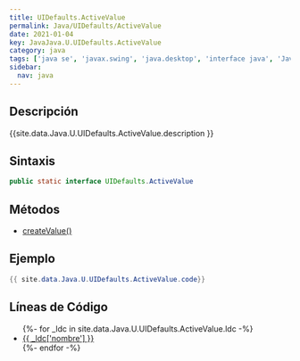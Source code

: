 ```yaml
---
title: UIDefaults.ActiveValue
permalink: Java/UIDefaults/ActiveValue
date: 2021-01-04
key: JavaJava.U.UIDefaults.ActiveValue
category: java
tags: ['java se', 'javax.swing', 'java.desktop', 'interface java', 'Java 1.0']
sidebar: 
  nav: java
---
```


## Descripción
{{site.data.Java.U.UIDefaults.ActiveValue.description }}

## Sintaxis
~~~java
public static interface UIDefaults.ActiveValue
~~~

## Métodos
* [createValue()](/Java/UIDefaults/ActiveValue/createValue)

## Ejemplo
~~~java
{{ site.data.Java.U.UIDefaults.ActiveValue.code}}
~~~

## Líneas de Código
<ul>
{%- for _ldc in site.data.Java.U.UIDefaults.ActiveValue.ldc -%}
   <li>
       <a href="{{_ldc['url'] }}">{{ _ldc['nombre'] }}</a>
   </li>
{%- endfor -%}
</ul>
